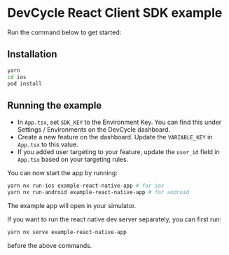 # DevCycle React Client SDK example
Run the command below to get started:

## Installation
```sh
yarn
cd ios
pod install
```

## Running the example

* In `App.tsx`, set `SDK_KEY` to the Environment Key.
You can find this under Settings / Environments on the DevCycle dashboard.
* Create a new feature on the dashboard. Update the `VARIABLE_KEY` in `App.tsx` to this value.
* If you added user targeting to your feature, update the `user_id` field in `App.tsx` based on your targeting rules.

You can now start the app by running:
```sh
yarn nx run-ios example-react-native-app # for ios
yarn nx run-android example-react-native-app # for android
```
The example app will open in your simulator.

If you want to run the react native dev server separately, you can first run:

```sh
yarn nx serve example-react-native-app
```
before the above commands.

